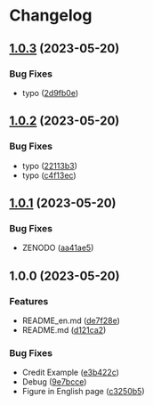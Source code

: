 # Changelog

## [1.0.3](https://github.com/biopackathon/BioPCoC/compare/v1.0.2...v1.0.3) (2023-05-20)


### Bug Fixes

* typo ([2d9fb0e](https://github.com/biopackathon/BioPCoC/commit/2d9fb0ea06613659912de03b2476ef263f64d91b))

## [1.0.2](https://github.com/biopackathon/BioPCoC/compare/v1.0.1...v1.0.2) (2023-05-20)


### Bug Fixes

* typo ([22113b3](https://github.com/biopackathon/BioPCoC/commit/22113b3ba0e52fc55328ff3eaf747be0b328cd72))
* typo ([c4f13ec](https://github.com/biopackathon/BioPCoC/commit/c4f13ec35011813dbf30a29d9772ada814bc7f0b))

## [1.0.1](https://github.com/biopackathon/BioPCoC/compare/v1.0.0...v1.0.1) (2023-05-20)


### Bug Fixes

* ZENODO ([aa41ae5](https://github.com/biopackathon/BioPCoC/commit/aa41ae5986eef224c7ce56f13c9b6a424804e985))

## 1.0.0 (2023-05-20)


### Features

* README_en.md ([de7f28e](https://github.com/biopackathon/BioPCoC/commit/de7f28e88aff366466b3f206a6e02a2d79836013))
* README.md ([d121ca2](https://github.com/biopackathon/BioPCoC/commit/d121ca227afb88961a95499f2830dfa5fd450b01))


### Bug Fixes

* Credit Example ([e3b422c](https://github.com/biopackathon/BioPCoC/commit/e3b422c5ed8204845ec0ce458ffd9ab8c6b6cb38))
* Debug ([9e7bcce](https://github.com/biopackathon/BioPCoC/commit/9e7bccef06647c684350a31078bb90201ebf1070))
* Figure in English page ([c3250b5](https://github.com/biopackathon/BioPCoC/commit/c3250b5e57d9ad49c6609cb5343e218762561dc3))
